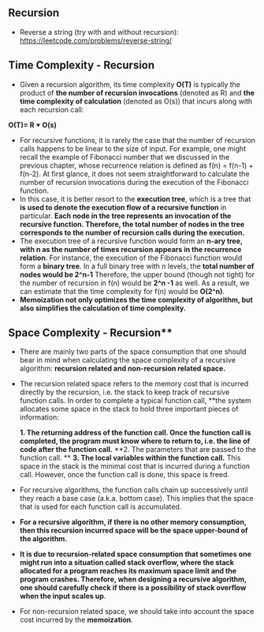 ## Recursion
- Reverse a string (try with and without recursion): https://leetcode.com/problems/reverse-string/


## Time Complexity - Recursion
- Given a recursion algorithm, its time complexity **O(T)** is typically the product of **the number of recursion invocations** (denoted as R) and **the time complexity of calculation** (denoted as O(s)) that incurs along with each recursion call:

**O(T)= R * O(s)**

- For recursive functions, it is rarely the case that the number of recursion calls happens to be linear to the size of input. For example, one might recall the example of Fibonacci number that we discussed in the previous chapter, whose recurrence relation is defined as f(n) = f(n-1) + f(n-2). At first glance, it does not seem straightforward to calculate the number of recursion invocations during the execution of the Fibonacci function.
- In this case, it is better resort to the **execution tree**, which is a tree that **is used to denote the execution flow of a recursive function** in particular. **Each node in the tree represents an invocation of the recursive function. Therefore, the total number of nodes in the tree corresponds to the number of recursion calls during the execution.**
- The execution tree of a recursive function would form an **n-ary tree, with n as the number of times recursion appears in the recurrence relation**. For instance, the execution of the Fibonacci function would form a **binary tree**. In a full binary tree with n levels, the **total number of nodes would be 2^n-1** Therefore, the upper bound (though not tight) for the number of recursion in f(n) would be **2^n -1** as well. As a result, we can estimate that the time complexity for f(n) would be **O(2^n)**.
- **Memoization not only optimizes the time complexity of algorithm, but also simplifies the calculation of time complexity.**

## Space Complexity - Recursion**
- There are mainly two parts of the space consumption that one should bear in mind when calculating the space complexity of a recursive algorithm: **recursion related and non-recursion related space.**
- The recursion related space refers to the memory cost that is incurred directly by the recursion, i.e. the stack to keep track of recursive function calls. In order to complete a typical function call, **the system allocates some space in the stack to hold three important pieces of information:

  **1. The returning address of the function call. Once the function call is completed, the program must know where to return to, i.e. the line of code after the function call.**
  **2. The parameters that are passed to the function call. **
  **3. The local variables within the function call.**
This space in the stack is the minimal cost that is incurred during a function call. However, once the function call is done, this space is freed. 

- For recursive algorithms, the function calls chain up successively until they reach a base case (a.k.a. bottom case). This implies that the space that is used for each function call is accumulated.

- **For a recursive algorithm, if there is no other memory consumption, then this recursion incurred space will be the space upper-bound of the algorithm.**
- **It is due to recursion-related space consumption that sometimes one might run into a situation called stack overflow, where the stack allocated for a program reaches its maximum space limit and the program crashes. Therefore, when designing a recursive algorithm, one should carefully check if there is a possibility of stack overflow when the input scales up**.

- For non-recursion related space, we should take into account the space cost incurred by the **memoization**.
